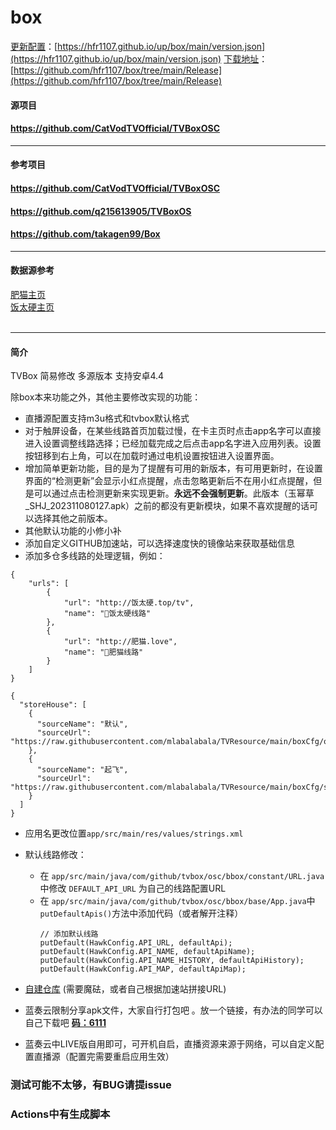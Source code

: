 #  box
[更新配置](https://github.com/hfr1107/up/edit/main/box/main/version.json)：[https://hfr1107.github.io/up/box/main/version.json](https://hfr1107.github.io/up/box/main/version.json)
[下载地址](https://github.com/hfr1107/box/upload/main/Release)：[https://github.com/hfr1107/box/tree/main/Release](https://github.com/hfr1107/box/tree/main/Release)
#### 源项目
#### https://github.com/CatVodTVOfficial/TVBoxOSC

---
#### 参考项目
#### https://github.com/CatVodTVOfficial/TVBoxOSC
#### https://github.com/q215613905/TVBoxOS
#### https://github.com/takagen99/Box

---
#### 数据源参考
[肥猫主页](http://肥猫.love)
</br>[饭太硬主页](http://饭太硬.top)</br></br>

---
#### 简介
TVBox 简易修改 多源版本 支持安卓4.4

除box本来功能之外，其他主要修改实现的功能：
- 直播源配置支持m3u格式和tvbox默认格式
- 对于触屏设备，在某些线路首页加载过慢，在卡主页时点击app名字可以直接进入设置调整线路选择；已经加载完成之后点击app名字进入应用列表。设置按钮移到右上角，可以在加载时通过电机设置按钮进入设置界面。
- 增加简单更新功能，目的是为了提醒有可用的新版本，有可用更新时，在设置界面的“检测更新”会显示小红点提醒，点击忽略更新后不在用小红点提醒，但是可以通过点击检测更新来实现更新。**永远不会强制更新**。此版本（玉幂草_SHJ_202311080127.apk）之前的都没有更新模块，如果不喜欢提醒的话可以选择其他之前版本。
- 其他默认功能的小修小补
- 添加自定义GITHUB加速站，可以选择速度快的镜像站来获取基础信息
- 添加多仓多线路的处理逻辑，例如：
```
{
    "urls": [
        {
            "url": "http://饭太硬.top/tv",
            "name": "🚀饭太硬线路"
        },
        {
            "url": "http://肥猫.love",
            "name": "🚀肥猫线路"
        }
    ]
}
```
```
{
  "storeHouse": [
    {
      "sourceName": "默认",
      "sourceUrl": "https://raw.githubusercontent.com/mlabalabala/TVResource/main/boxCfg/ori_source.json"
    },
    {
      "sourceName": "起飞",
      "sourceUrl": "https://raw.githubusercontent.com/mlabalabala/TVResource/main/boxCfg/sp_source.json"
    }
  ]
}
```

- 应用名更改位置```app/src/main/res/values/strings.xml```
- 默认线路修改：
  - 在 ```app/src/main/java/com/github/tvbox/osc/bbox/constant/URL.java``` 中修改 ```DEFAULT_API_URL``` 为自己的线路配置URL
  - 在 ```app/src/main/java/com/github/tvbox/osc/bbox/base/App.java```中```putDefaultApis()```方法中添加代码（或者解开注释）
      ```
      // 添加默认线路
      putDefault(HawkConfig.API_URL, defaultApi);
      putDefault(HawkConfig.API_NAME, defaultApiName);
      putDefault(HawkConfig.API_NAME_HISTORY, defaultApiHistory);
      putDefault(HawkConfig.API_MAP, defaultApiMap);
      ```

- [自建仓库](https://raw.githubusercontent.com/mlabalabala/TVResource/main/boxCfg/default) (需要魔砝，或者自己根据加速站拼接URL)
- 蓝奏云限制分享apk文件，大家自行打包吧 。放一个链接，有办法的同学可以自己下载吧 [**码：6111**](https://bunny6111.lanzouq.com/b04whwgwj)
- 蓝奏云中LIVE版自用即可，可开机自启，直播资源来源于网络，可以自定义配置直播源（配置完需要重启应用生效）
### 测试可能不太够，有BUG请提issue
### Actions中有生成脚本


